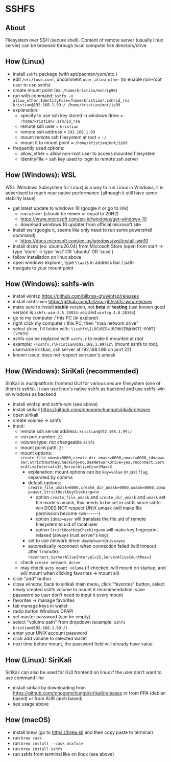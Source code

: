 # SSHFS

## About
Filesystem over SSH (secure shell). Content of remote server (usually linux server) can be browsed through local computer like directory/drive

## How (Linux)
- install `sshfs` package (with apt/pacman/yum/etc.)
- edit `/etc/fuse.conf`, uncomment `user_allow_other` (to enable non-root user to use sshfs)
- create mount point (ex: `/home/kristian/mnt/ip99`)
- run with command: `sshfs -o allow_other,IdentityFile=/home/kristian/.ssh/id_rsa kristian@192.168.1.99:/ /home/kristian/mnt/ip99`
- explanation:
    - specify to use ssh key stored in windows drive = ```/home/kristian/.ssh/id_rsa```
    - remote ssh user = ```kristian```
    - remote ssh address = ```192.168.1.99```
    - mount remote ssh filesystem at root = ```:/```
    - mount it to mount point = ```/home/kristian/mnt/ip99```
- frequently used options:
    - allow_other = allow non-root user to access mounted filesystem
    - IdentityFile = ssh key used to login to remote ssh server

## How (Windows): WSL
WSL (Windows Subsystem for Linux) is a way to run Linux in Windows, it is advertised to reach near native performance (although it still have some stability issue)
- get latest update to windows 10 (google it or go to link)
    - run `winver` (should be newer or equal to 20H2)
    - https://www.microsoft.com/en-id/windows/get-windows-10
    - download windows 10 updater from official microsoft site
- install wsl (google it, seems like only need to run some powershell command)
    - https://docs.microsoft.com/en-us/windows/wsl/install-win10
- install distro (ex: ubuntu20.04) from Microsoft Store (open from start -> type 'store' -> type 'wsl' OR 'ubuntu' OR 'suse')
- follow installation on linux above
- open windows explorer, type ```\\wsl$``` in address bar / path
- navigate to your mount point

## How (Windows): sshfs-win
- install winfsp https://github.com/billziss-gh/winfsp/releases
- install sshfs-win https://github.com/billziss-gh/sshfs-win/releases
- make sure to install **stable** version, not **beta** or **testing** (last known good version is `sshfs-win-3.5.20024-x64` and `winfsp-1.8.20304`)
- go to my computer / this PC (in explorer)
- right click my computer / this PC, then "map network drive"
- select drive, fill folder with: `\\sshfs\[LOCUSER=]REMUSER@HOST[!PORT][\PATH]`
- sshfs can be replaced with `sshfs.r` to make it mounted at root
- example: `\\sshfs.r\kristian@192.168.1.99!22\` (mount sshfs to root, username kristian, ssh server at 192.168.1.99 on port 22)
- known issue: does not respect ssh user's umask

## How (Windows): SiriKali (recommended)
SiriKali is multiplatform frontend GUI for various secure filesystem (one of them is sshfs). It can use linux's native sshfs as backend and use sshfs-win on windows as backend
- install winfsp and sshfs-win (see above)
- install sirikali https://github.com/mhogomchungu/sirikali/releases
- open sirikali
- create volume -> sshfs
- input:
    - remote ssh server address: `kristian@192.168.1.99:/`
    - ssh port number: `22`
    - volume type: not changeable `sshfs`
    - mount point path: `Z:`
    - mount options: `create_file_umask=0000,create_dir_umask=0000,umask=0000,idmap=user,StrictHostKeyChecking=no,UseNetworkDrive=yes,reconnect,ServerAliveInterval=15,ServerAliveCountMax=3`
        - explanation: mount options can be `key=value` or just `flag`, separated by comma
        - default options: `create_file_umask=0000,create_dir_umask=0000,umask=0000,idmap=user,StrictHostKeyChecking=no`
            - option `create_file_umask` and `create_dir_umask` and `umask` set file mode's umask, this needs to be set in sshfs since sshfs-win DOES NOT respect UNIX umask (will make file permission become rwx------)
            - option `idmap=user` will translate the file uid of remote filesystem to uid of local user
            - option `StrictHostKeyChecking=no` will make key fingerprint relaxed (always trust server's key)
        - set to use network drive: `UseNetworkDrive=yes`
        - automatically reconnect when connection failed (will timeout after 1 minute): `reconnect,ServerAliveInterval=15,ServerAliveCountMax=3`
    - check `create network drive`
    - may check `auto mount volume` (if checked, will mount on startup, and will mount when clicking favorites -> mount all)
- click "add" button
- close window, back to sirikali main menu, click "favorites" button, select newly created sshfs volume to mount it
recommendation: save password so user don't need to input it every mount
- favorites -> manage favorites
- tab manage keys in wallet
- radio button Windows DPAPI
- set master password (can be empty)
- select "volume path" from dropdown (example: `Sshfs kristian@192.168.1.99:/`)
- enter your UNIX account password
- click add volume to selected wallet
- next time before mount, the password field will already have value

## How (Linux): SiriKali
SiriKali can also be used for GUI frontend on linux if the user don't want to use command line
- install sirikali by downloading from https://github.com/mhogomchungu/sirikali/releases or from PPA (debian based) or from AUR (arch based)
- see usage above

## How (macOS)
- install brew (go to https://brew.sh and then copy paste to terminal)
- run `brew cask`
- run `brew install --cask osxfuse`
- run `brew install sshfs`
- run sshfs from terminal like on linux (see above)

